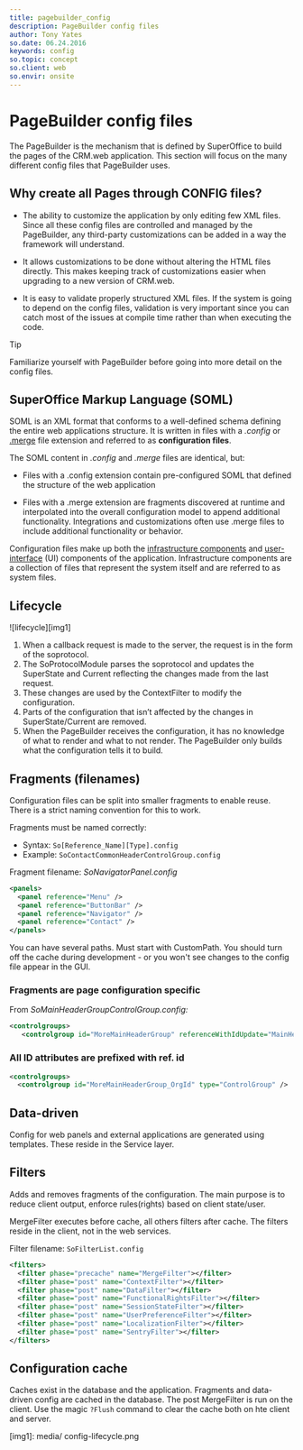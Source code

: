 ```yaml
---
title: pagebuilder_config
description: PageBuilder config files
author: Tony Yates
so.date: 06.24.2016
keywords: config
so.topic: concept
so.client: web
so.envir: onsite
---
```


# PageBuilder config files

The PageBuilder is the mechanism that is defined by SuperOffice to build the pages of the CRM.web application. This section will focus on the many different config files that PageBuilder uses.

## Why create all Pages through CONFIG files?

* The ability to customize the application by only editing few XML files. Since all these config files are controlled and managed by the PageBuilder, any third-party customizations can be added in a way the framework will understand.

* It allows customizations to be done without altering the HTML files directly. This makes keeping track of customizations easier when upgrading to a new version of CRM.web.

* It is easy to validate properly structured XML files. If the system is going to depend on the config files, validation is very important since you can catch most of the issues at compile time rather than when executing the code.

> [!TIP]
> Familiarize yourself with PageBuilder before going into more detail on the config files.

## SuperOffice Markup Language (SOML)

SOML is an XML format that conforms to a well-defined schema defining the entire web applications structure. It is written in files with a *.config* or [.merge][1] file extension and referred to as **configuration files**.

The SOML content in *.config* and *.merge* files are identical, but:

* Files with a .config extension contain pre-configured SOML that defined the structure of the web application

* Files with a .merge extension are fragments discovered at runtime and interpolated into the overall configuration model to append additional functionality. Integrations and customizations often use .merge files to include additional functionality or behavior.

Configuration files make up both the [infrastructure components][2] and [user-interface][3] (UI) components of the application. Infrastructure components are a collection of files that represent the system itself and are referred to as system files.

## Lifecycle

![lifecycle][img1]

1. When a callback request is made to the server, the request is in the form of the soprotocol.
2. The SoProtocolModule parses the soprotocol and updates the SuperState and Current reflecting the changes made from the last request.
3. These changes are used by the ContextFilter to modify the configuration.
4. Parts of the configuration that isn’t affected by the changes in SuperState/Current are removed.
5. When the PageBuilder receives the configuration, it has no knowledge of what to render and what to not render. The PageBuilder only builds what the configuration tells it to build.

## Fragments (filenames)

Configuration files can be split into smaller fragments to enable reuse. There is a strict naming convention for this to work.

Fragments must be named correctly:

* Syntax: `So[Reference_Name][Type].config`
* Example: `SoContactCommonHeaderControlGroup.config`

Fragment filename: *SoNavigatorPanel.config*

```XML
<panels>
  <panel reference="Menu" />
  <panel reference="ButtonBar" />
  <panel reference="Navigator" />
  <panel reference="Contact" />
</panels>
```

You can have several paths. Must start with CustomPath. You should turn off the cache during development - or you won't see changes to the config file appear in the GUI.

### Fragments are page configuration specific

From *SoMainHeaderGroupControlGroup.config:*

```XML
<controlgroups>
   <controlgroup id="MoreMainHeaderGroup" referenceWithIdUpdate="MainHeaderGroup"/>
```

### All ID attributes are prefixed with ref. id

```XML
<controlgroups>
  <controlgroup id="MoreMainHeaderGroup_OrgId" type="ControlGroup" />
```

## Data-driven

Config for web panels and external applications are generated using templates. These reside in the Service layer.

## Filters

Adds and removes fragments of the configuration. The main purpose is to reduce client output, enforce rules(rights) based on client state/user.

MergeFilter executes before cache, all others filters after cache. The filters reside in the client, not in the web services.

Filter filename: `SoFilterList.config`

```XML
<filters>
  <filter phase="precache" name="MergeFilter"></filter>
  <filter phase="post" name="ContextFilter"></filter>
  <filter phase="post" name="DataFilter"></filter>
  <filter phase="post" name="FunctionalRightsFilter"></filter>
  <filter phase="post" name="SessionStateFilter"></filter>
  <filter phase="post" name="UserPreferenceFilter"></filter>
  <filter phase="post" name="LocalizationFilter"></filter>
  <filter phase="post" name="SentryFilter"></filter>
</filters>
```

## Configuration cache

Caches exist in the database and the application. Fragments and data-driven config are cached in the database. The post MergeFilter is run on the client. Use the magic `?Flush` command to clear the cache both on hte client and server.

<!-- Referenced links -->
[1]: ../../web-application/customize/cust-and-deploy.md
[2]: system-config-files.md
[3]: ui-config-files.md

<!-- Referenced images -->
[img1]: media/ config-lifecycle.png
